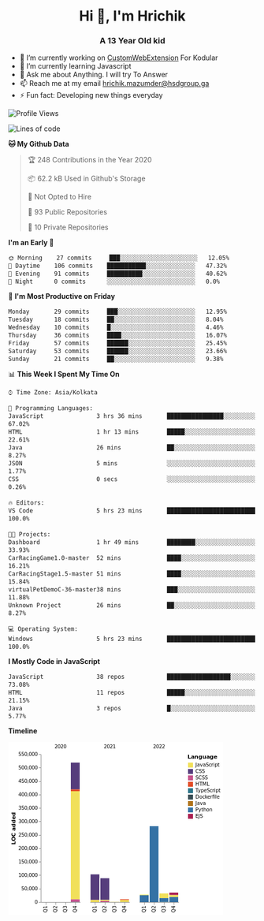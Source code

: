 <h1 align="center">Hi 👋, I'm Hrichik</h1>
<h3 align="center">A 13 Year Old kid</h3>


- 🔭 I’m currently working on [CustomWebExtension](https://github.com/hrichiksite/CustomWebExtension) For Kodular
- 🌱 I’m currently learning Javascript
- 💬 Ask me about Anything. I will try To Answer
- 📫 Reach me at my email hrichik.mazumder@hsdgroup.ga
- ⚡ Fun fact: Developing new things everyday

<!--START_SECTION:waka-->
![Profile Views](http://img.shields.io/badge/Profile%20Views-0-blue)

![Lines of code](https://img.shields.io/badge/From%20Hello%20World%20I%27ve%20Written-4.4%20million%20lines%20of%20code-blue)

**🐱 My Github Data** 

> 🏆 248 Contributions in the Year 2020
 > 
> 📦 62.2 kB Used in Github's Storage 
 > 
> 🚫 Not Opted to Hire
 > 
> 📜 93 Public Repositories
 > 
> 🔑 10 Private Repositories 

**I'm an Early 🐤** 

```text
🌞 Morning    27 commits     ███░░░░░░░░░░░░░░░░░░░░░░   12.05% 
🌆 Daytime    106 commits    ███████████░░░░░░░░░░░░░░   47.32% 
🌃 Evening    91 commits     ██████████░░░░░░░░░░░░░░░   40.62% 
🌙 Night      0 commits      ░░░░░░░░░░░░░░░░░░░░░░░░░   0.0%

```
📅 **I'm Most Productive on Friday** 

```text
Monday       29 commits     ███░░░░░░░░░░░░░░░░░░░░░░   12.95% 
Tuesday      18 commits     ██░░░░░░░░░░░░░░░░░░░░░░░   8.04% 
Wednesday    10 commits     █░░░░░░░░░░░░░░░░░░░░░░░░   4.46% 
Thursday     36 commits     ████░░░░░░░░░░░░░░░░░░░░░   16.07% 
Friday       57 commits     ██████░░░░░░░░░░░░░░░░░░░   25.45% 
Saturday     53 commits     ██████░░░░░░░░░░░░░░░░░░░   23.66% 
Sunday       21 commits     ██░░░░░░░░░░░░░░░░░░░░░░░   9.38%

```


📊 **This Week I Spent My Time On** 

```text
⌚︎ Time Zone: Asia/Kolkata

💬 Programming Languages: 
JavaScript               3 hrs 36 mins       ████████████████░░░░░░░░░   67.02% 
HTML                     1 hr 13 mins        █████░░░░░░░░░░░░░░░░░░░░   22.61% 
Java                     26 mins             ██░░░░░░░░░░░░░░░░░░░░░░░   8.27% 
JSON                     5 mins              ░░░░░░░░░░░░░░░░░░░░░░░░░   1.77% 
CSS                      0 secs              ░░░░░░░░░░░░░░░░░░░░░░░░░   0.26%

🔥 Editors: 
VS Code                  5 hrs 23 mins       █████████████████████████   100.0%

🐱‍💻 Projects: 
Dashboard                1 hr 49 mins        ████████░░░░░░░░░░░░░░░░░   33.93% 
CarRacingGame1.0-master  52 mins             ████░░░░░░░░░░░░░░░░░░░░░   16.21% 
CarRacingStage1.5-master 51 mins             ████░░░░░░░░░░░░░░░░░░░░░   15.84% 
virtualPetDemoC-36-master38 mins             ███░░░░░░░░░░░░░░░░░░░░░░   11.88% 
Unknown Project          26 mins             ██░░░░░░░░░░░░░░░░░░░░░░░   8.27%

💻 Operating System: 
Windows                  5 hrs 23 mins       █████████████████████████   100.0%

```

**I Mostly Code in JavaScript** 

```text
JavaScript               38 repos            ██████████████████░░░░░░░   73.08% 
HTML                     11 repos            █████░░░░░░░░░░░░░░░░░░░░   21.15% 
Java                     3 repos             █░░░░░░░░░░░░░░░░░░░░░░░░   5.77%

```


**Timeline**

![Chart not found](https://github.com/hrichiksite/hrichiksite/blob/master/charts/bar_graph.png) 


<!--END_SECTION:waka-->

